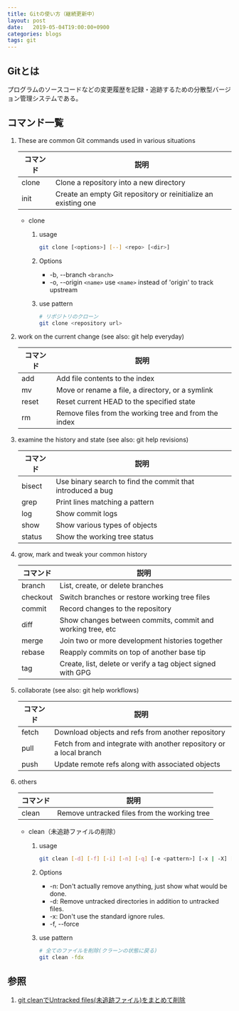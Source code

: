 ```yaml
---
title: Gitの使い方（継続更新中）
layout: post
date:   2019-05-04T19:00:00+0900
categories: blogs
tags: git
---
```


## Gitとは

プログラムのソースコードなどの変更履歴を記録・追跡するための分散型バージョン管理システムである。

## コマンド一覧

1. These are common Git commands used in various situations

    | コマンド | 説明                                                           |
    | -------- | -------------------------------------------------------------- |
    | clone    | Clone a repository into a new directory                        |
    | init     | Create an empty Git repository or reinitialize an existing one |

    * clone

        1. usage

           ```bash
           git clone [<options>] [--] <repo> [<dir>]
           ```

        2. Options

           * -b, --branch `<branch>`
           * -o, --origin `<name>`   use `<name>` instead of 'origin' to track upstream

        3. use pattern

            ```bash
            # リポジトリのクローン
            git clone <repository url>
            ```

2. work on the current change (see also: git help everyday)

    | コマンド | 説明                                                  |
    | -------- | ----------------------------------------------------- |
    | add      | Add file contents to the index                        |
    | mv       | Move or rename a file, a directory, or a symlink      |
    | reset    | Reset current HEAD to the specified state             |
    | rm       | Remove files from the working tree and from the index |

3. examine the history and state (see also: git help revisions)

    | コマンド | 説明                                                       |
    | -------- | ---------------------------------------------------------- |
    | bisect   | Use binary search to find the commit that introduced a bug |
    | grep     | Print lines matching a pattern                             |
    | log      | Show commit logs                                           |
    | show     | Show various types of objects                              |
    | status   | Show the working tree status                               |

4. grow, mark and tweak your common history

    | コマンド | 説明                                                        |
    | -------- | ----------------------------------------------------------- |
    | branch   | List, create, or delete branches                            |
    | checkout | Switch branches or restore working tree files               |
    | commit   | Record changes to the repository                            |
    | diff     | Show changes between commits, commit and working tree, etc  |
    | merge    | Join two or more development histories together             |
    | rebase   | Reapply commits on top of another base tip                  |
    | tag      | Create, list, delete or verify a tag object signed with GPG |

5. collaborate (see also: git help workflows)

    | コマンド | 説明                                                               |
    | -------- | ------------------------------------------------------------------ |
    | fetch    | Download objects and refs from another repository                  |
    | pull     | Fetch from and integrate with another repository or a local branch |
    | push     | Update remote refs along with associated objects                   |

6. others

    | コマンド | 説明                                         |
    | -------- | -------------------------------------------- |
    | clean    | Remove untracked files from the working tree |

    * clean（未追跡ファイルの削除）

        1. usage

           ```bash
           git clean [-d] [-f] [-i] [-n] [-q] [-e <pattern>] [-x | -X] [--] <path>...
           ```

        2. Options

           * -n: Don't actually remove anything, just show what would be done.
           * -d: Remove untracked directories in addition to untracked files.
           * -x: Don't use the standard ignore rules.
           * -f, --force

        3. use pattern

            ```bash
            # 全てのファイルを削除(クラーンの状態に戻る)
            git clean -fdx
            ```

## 参照

1. [git cleanでUntracked files(未追跡ファイル)をまとめて削除](https://easyramble.com/how-to-use-git-clean.html)
